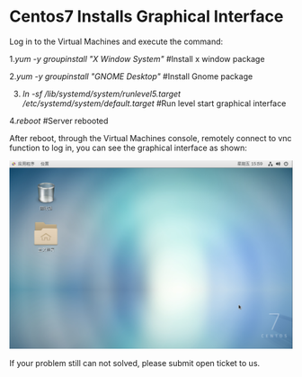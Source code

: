 # Centos7 Installs Graphical Interface



Log in to the Virtual Machines and execute the command:

1.*yum -y groupinstall "X Window System"* #Install x window package

2.*yum -y groupinstall "GNOME Desktop"* #Install Gnome package

3. *ln -sf /lib/systemd/system/runlevel5.target /etc/systemd/system/default.target* #Run level start graphical interface

4.*reboot* #Server rebooted

After reboot, through the Virtual Machines console, remotely connect to vnc function to log in, you can see the graphical interface as shown:

![](https://github.com/jdcloudcom/cn/blob/cn-VirtualMachine-Linux/image/Elastic-Compute/Virtual-Machine/Linux/Centos7%E5%AE%89%E8%A3%85%E5%9B%BE%E5%BD%A2%E7%95%8C%E9%9D%A201.png)

If your problem still can not solved, please submit open ticket to us.
